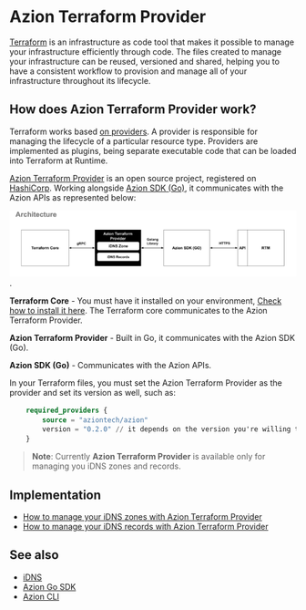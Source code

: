 # Azion Terraform Provider 

[Terraform](https://developer.hashicorp.com/terraform/docs) is an infrastructure as code tool that makes it possible to manage your infrastructure efficiently through code. The files created to manage your infrastructure can be reused, versioned and shared, helping you to have a consistent workflow to provision and manage all of your infrastructure throughout its lifecycle. 

## How does Azion Terraform Provider work? 

Terraform works based [on providers](https://developer.hashicorp.com/terraform/registry/providers). A provider is responsible for managing the lifecycle of a particular resource type. Providers are implemented as plugins, being separate executable code that can be loaded into Terraform at Runtime.

[Azion Terraform Provider](https://github.com/aziontech/terraform-provider-azion) is an open source project, registered on [HashiCorp](https://www.hashicorp.com/). Working alongside [Azion SDK (Go)](https://github.com/aziontech/azionapi-go-sdk), it communicates with the Azion APIs as represented below:

![alt text for screen readers](./arch.png "Text to show on mouseover").

**Terraform Core** - You must have it installed on your environment, [Check how to install it here](https://developer.hashicorp.com/terraform/downloads). The Terraform core communicates to the Azion Terraform Provider. 

**Azion Terraform Provider** - Built in Go, it communicates with the Azion SDK (Go).

**Azion SDK (Go)** - Communicates with the Azion APIs.



In your Terraform files, you must set the Azion Terraform Provider as the provider and set its version as well, such as: 

```terraform
    required_providers {
        source = "aziontech/azion"
        version = "0.2.0" // it depends on the version you're willing to use.
    }
```

>**Note**: Currently **Azion Terraform Provider** is available only for managing you iDNS zones and records.

## Implementation

- [How to manage your iDNS zones with Azion Terraform Provider]()
- [How to manage your iDNS records with Azion Terraform Provider]()

## See also

- [iDNS]()
- [Azion Go SDK]()
- [Azion CLI]()